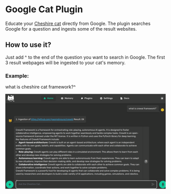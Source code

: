 # Google Cat Plugin
Educate your [Cheshire cat](https://github.com/cheshire-cat-ai/core) directly from Google. The plugin searches Google for a question and ingests some of the result websites.

## How to use it?
Just add ^ to the end of the question you want to search in Google. The first 3 result webpages will be ingested to your cat's memory.
### Example:
what is cheshire cat framework?^

<img src="https://github.com/pazoff/Google-Cat-Plugin/blob/8dd3315c6041f6afdbc5100caff69b366ce2a32d/google-cat-demo.png">

